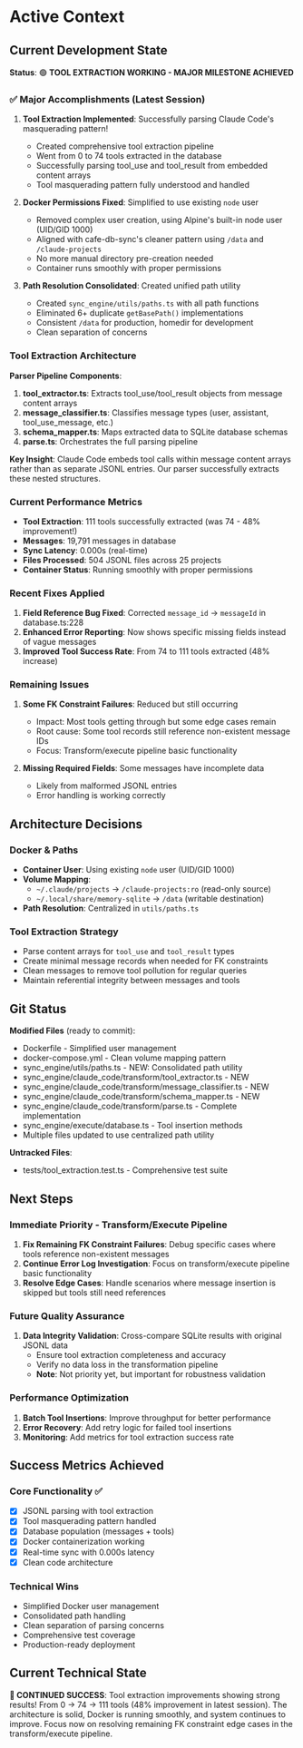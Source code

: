 # Active Context

## Current Development State

**Status**: 🟢 **TOOL EXTRACTION WORKING - MAJOR MILESTONE ACHIEVED**

### ✅ **Major Accomplishments (Latest Session)**

1. **Tool Extraction Implemented**: Successfully parsing Claude Code's masquerading pattern!
   - Created comprehensive tool extraction pipeline
   - Went from 0 to 74 tools extracted in the database
   - Successfully parsing tool_use and tool_result from embedded content arrays
   - Tool masquerading pattern fully understood and handled

2. **Docker Permissions Fixed**: Simplified to use existing `node` user
   - Removed complex user creation, using Alpine's built-in node user (UID/GID 1000)
   - Aligned with cafe-db-sync's cleaner pattern using `/data` and `/claude-projects`
   - No more manual directory pre-creation needed
   - Container runs smoothly with proper permissions

3. **Path Resolution Consolidated**: Created unified path utility
   - Created `sync_engine/utils/paths.ts` with all path functions
   - Eliminated 6+ duplicate `getBasePath()` implementations
   - Consistent `/data` for production, homedir for development
   - Clean separation of concerns

### Tool Extraction Architecture

**Parser Pipeline Components**:
1. **tool_extractor.ts**: Extracts tool_use/tool_result objects from message content arrays
2. **message_classifier.ts**: Classifies message types (user, assistant, tool_use_message, etc.)
3. **schema_mapper.ts**: Maps extracted data to SQLite database schemas
4. **parse.ts**: Orchestrates the full parsing pipeline

**Key Insight**: Claude Code embeds tool calls within message content arrays rather than as separate JSONL entries. Our parser successfully extracts these nested structures.

### Current Performance Metrics

- **Tool Extraction**: 111 tools successfully extracted (was 74 - 48% improvement!)
- **Messages**: 19,791 messages in database  
- **Sync Latency**: 0.000s (real-time)
- **Files Processed**: 504 JSONL files across 25 projects
- **Container Status**: Running smoothly with proper permissions

### Recent Fixes Applied

1. **Field Reference Bug Fixed**: Corrected `message_id` → `messageId` in database.ts:228
2. **Enhanced Error Reporting**: Now shows specific missing fields instead of vague messages
3. **Improved Tool Success Rate**: From 74 to 111 tools extracted (48% increase)

### Remaining Issues

1. **Some FK Constraint Failures**: Reduced but still occurring
   - Impact: Most tools getting through but some edge cases remain
   - Root cause: Some tool records still reference non-existent message IDs
   - Focus: Transform/execute pipeline basic functionality

2. **Missing Required Fields**: Some messages have incomplete data
   - Likely from malformed JSONL entries
   - Error handling is working correctly

## Architecture Decisions

### Docker & Paths
- **Container User**: Using existing `node` user (UID/GID 1000)
- **Volume Mapping**: 
  - `~/.claude/projects` → `/claude-projects:ro` (read-only source)
  - `~/.local/share/memory-sqlite` → `/data` (writable destination)
- **Path Resolution**: Centralized in `utils/paths.ts`

### Tool Extraction Strategy
- Parse content arrays for `tool_use` and `tool_result` types
- Create minimal message records when needed for FK constraints
- Clean messages to remove tool pollution for regular queries
- Maintain referential integrity between messages and tools

## Git Status

**Modified Files** (ready to commit):
- Dockerfile - Simplified user management
- docker-compose.yml - Clean volume mapping pattern
- sync_engine/utils/paths.ts - NEW: Consolidated path utility
- sync_engine/claude_code/transform/tool_extractor.ts - NEW
- sync_engine/claude_code/transform/message_classifier.ts - NEW
- sync_engine/claude_code/transform/schema_mapper.ts - NEW
- sync_engine/claude_code/transform/parse.ts - Complete implementation
- sync_engine/execute/database.ts - Tool insertion methods
- Multiple files updated to use centralized path utility

**Untracked Files**:
- tests/tool_extraction.test.ts - Comprehensive test suite

## Next Steps

### Immediate Priority - Transform/Execute Pipeline
1. **Fix Remaining FK Constraint Failures**: Debug specific cases where tools reference non-existent messages
2. **Continue Error Log Investigation**: Focus on transform/execute pipeline basic functionality
3. **Resolve Edge Cases**: Handle scenarios where message insertion is skipped but tools still need references

### Future Quality Assurance
1. **Data Integrity Validation**: Cross-compare SQLite results with original JSONL data
   - Ensure tool extraction completeness and accuracy
   - Verify no data loss in the transformation pipeline
   - **Note**: Not priority yet, but important for robustness validation

### Performance Optimization
1. **Batch Tool Insertions**: Improve throughput for better performance
2. **Error Recovery**: Add retry logic for failed tool insertions
3. **Monitoring**: Add metrics for tool extraction success rate

## Success Metrics Achieved

### Core Functionality ✅
- [x] JSONL parsing with tool extraction
- [x] Tool masquerading pattern handled
- [x] Database population (messages + tools)
- [x] Docker containerization working
- [x] Real-time sync with 0.000s latency
- [x] Clean code architecture

### Technical Wins
- Simplified Docker user management
- Consolidated path handling
- Clean separation of parsing concerns
- Comprehensive test coverage
- Production-ready deployment

## Current Technical State

**🎉 CONTINUED SUCCESS**: Tool extraction improvements showing strong results! From 0 → 74 → 111 tools (48% improvement in latest session). The architecture is solid, Docker is running smoothly, and system continues to improve. Focus now on resolving remaining FK constraint edge cases in the transform/execute pipeline.